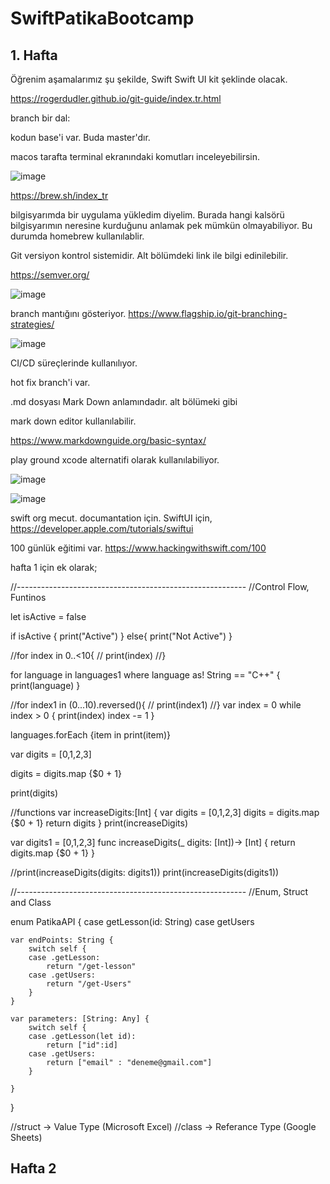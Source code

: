 # SwiftPatikaBootcamp

## 1. Hafta 

Öğrenim aşamalarımız şu şekilde,
Swift
Swift UI kit şeklinde olacak.

https://rogerdudler.github.io/git-guide/index.tr.html

branch bir dal: 

kodun base'i var. Buda master'dır.

macos tarafta terminal ekranındaki komutları inceleyebilirsin.

![image](https://user-images.githubusercontent.com/44713722/190844253-d27e485a-b47a-40e6-bddb-c5d270f1e1fb.png)

https://brew.sh/index_tr 

bilgisyarımda bir uygulama yükledim diyelim. Burada hangi kalsörü bilgisyarımın neresine kurduğunu anlamak pek mümkün olmayabiliyor. Bu durumda homebrew kullanılablir.

Git versiyon kontrol sistemidir. Alt bölümdeki link ile bilgi edinilebilir.

https://semver.org/

![image](https://user-images.githubusercontent.com/44713722/190845274-fe702f29-31de-40c4-8321-cd76d2505675.png)

branch mantığını gösteriyor.
https://www.flagship.io/git-branching-strategies/  

![image](https://user-images.githubusercontent.com/44713722/190845451-bf96c253-3709-458c-9fa4-ac95afdcda83.png)

CI/CD süreçlerinde kullanılıyor. 

hot fix branch'i var.

.md dosyası Mark Down anlamındadır. alt bölümeki gibi 

mark down editor kullanılabilir.

https://www.markdownguide.org/basic-syntax/ 

play ground xcode alternatifi olarak kullanılabiliyor.

![image](https://user-images.githubusercontent.com/44713722/190847381-81d34005-fcf9-4024-b756-f9bd942dc38d.png)

![image](https://user-images.githubusercontent.com/44713722/190847903-18cd8829-43c6-4eb3-a051-64f84c3b5b47.png)

swift org mecut. documantation için.
SwiftUI için, 
https://developer.apple.com/tutorials/swiftui

100 günlük eğitimi var.
https://www.hackingwithswift.com/100


hafta 1 için ek olarak;

//---------------------------------------------------------
//Control Flow, Funtinos

let isActive = false

if isActive {
    print("Active")
}
else{
    print("Not Active")
}

//for index in 0..&lt;10{
//    print(index)
//}

for language in languages1 where language as! String == "C++" {
    print(language)
}

//for index1 in (0...10).reversed(){
//    print(index1)
//}
var index = 0
while index &gt; 0 {
    print(index)
    index -= 1
}

languages.forEach {item in print(item)}

var digits = [0,1,2,3]

digits = digits.map {$0 + 1}

print(digits)

//functions
var increaseDigits:[Int] {
    var digits = [0,1,2,3]
    digits = digits.map {$0 + 1}
    return digits
}
print(increaseDigits)


var digits1 = [0,1,2,3]
func increaseDigits(_ digits: [Int])-&gt; [Int] {
    return digits.map {$0 + 1}
}

//print(increaseDigits(digits: digits1))
print(increaseDigits(digits1))


//---------------------------------------------------------
//Enum, Struct and Class

enum PatikaAPI {
    case getLesson(id: String)
    case getUsers
    
    var endPoints: String {
        switch self {
        case .getLesson:
            return "/get-lesson"
        case .getUsers: 
            return "/get-Users"
        }
    }
    
    var parameters: [String: Any] {
        switch self {
        case .getLesson(let id):
            return ["id":id]
        case .getUsers:
            return ["email" : "deneme@gmail.com"]
        }
        
    }
}

//struct -&gt; Value Type (Microsoft Excel)
//class -&gt; Referance Type (Google Sheets)

## Hafta 2 





